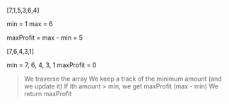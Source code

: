 [7,1,5,3,6,4]

min = 1
max = 6

maxProfit = max - min = 5


[7,6,4,3,1]

min = 7, 6, 4, 3, 1
maxProfit = 0

>We traverse the array
>We keep a track of the minimum amount (and we update it)
>If ith amount > min, we get maxProfit (max - min)
>We return maxProfit

